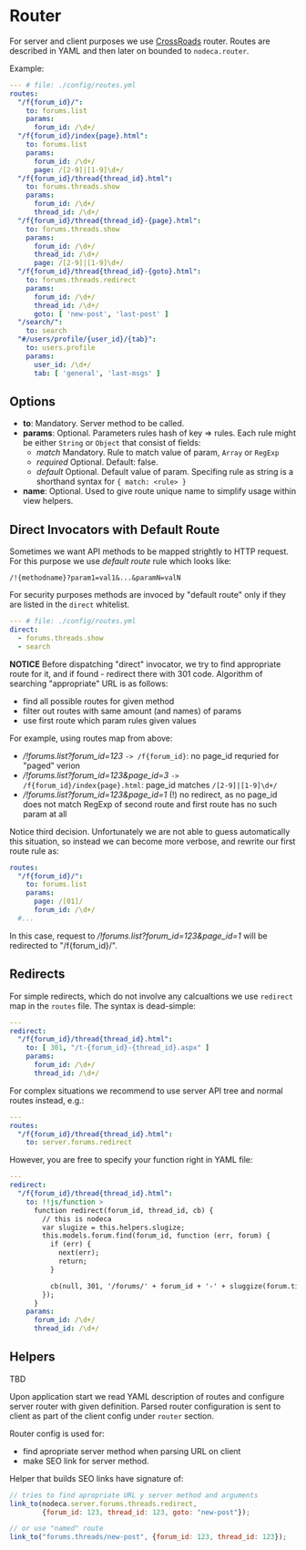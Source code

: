 # Router

For server and client purposes we use [CrossRoads][router] router.
Routes are described in YAML and then later on bounded to `nodeca.router`.

Example:

``` yaml
--- # file: ./config/routes.yml
routes:
  "/f{forum_id}/":
    to: forums.list
    params:
      forum_id: /\d+/
  "/f{forum_id}/index{page}.html":
    to: forums.list
    params:
      forum_id: /\d+/
      page: /[2-9]|[1-9]\d+/
  "/f{forum_id}/thread{thread_id}.html":
    to: forums.threads.show
    params:
      forum_id: /\d+/
      thread_id: /\d+/
  "/f{forum_id}/thread{thread_id}-{page}.html":
    to: forums.threads.show
    params:
      forum_id: /\d+/
      thread_id: /\d+/
      page: /[2-9]|[1-9]\d+/
  "/f{forum_id}/thread{thread_id}-{goto}.html":
    to: forums.threads.redirect
    params:
      forum_id: /\d+/
      thread_id: /\d+/
      goto: [ 'new-post', 'last-post' ]
  "/search/":
    to: search
  "#/users/profile/{user_id}/{tab}":
    to: users.profile
    params:
      user_id: /\d+/
      tab: [ 'general', 'last-msgs' ]
```


## Options

-   **to**: Mandatory. Server method to be called.
-   **params**: Optional. Parameters rules hash of key => rules.
    Each rule might be either `String` or `Object` that consist of fields:
    -   *match* Mandatory. Rule to match value of param, `Array` or `RegExp`
    -   *required* Optional. Default: false.
    -   *default* Optional. Default value of param.
    Specifing rule as string is a shorthand syntax for `{ match: <rule> }`
-   **name**: Optional. Used to give route unique name to simplify usage within
    view helpers.


## Direct Invocators with Default Route

Sometimes we want API methods to be mapped strightly to HTTP request. For this
purpose we use *default route* rule which looks like:

`/!{methodname}?param1=val1&...&paramN=valN`

For security purposes methods are invoced by "default route" only if they are
listed in the `direct` whitelist.

``` yaml
--- # file: ./config/routes.yml
direct:
  - forums.threads.show
  - search
```

**NOTICE** Before dispatching "direct" invocator, we try to find appropriate
route for it, and if found - redirect there with 301 code. Algorithm of
searching "appropriate" URL is as follows:

-   find all possible routes for given method
-   filter out routes with same amount (and names) of params
-   use first route which param rules given values

For example, using routes map from above:

-   */!forums.list?forum_id=123*
    `-> /f{forum_id}`: no page_id requried for "paged" verion
-   */!forums.list?forum_id=123&page_id=3*
    `-> /f{forum_id}/index{page}.html`: page_id matches `/[2-9]|[1-9]\d+/`
-   */!forums.list?forum_id=123&page_id=1*
    (!) no redirect, as no page_id does not match RegExp of second route and
    first route has no such param at all

Notice third decision. Unfortunately we are not able to guess automatically this
situation, so instead we can become more verbose, and rewrite our first route
rule as:

``` yaml
routes:
  "/f{forum_id}/":
    to: forums.list
    params:
      page: /[01]/
      forum_id: /\d+/
  #...
```

In this case, request to */!forums.list?forum_id=123&page_id=1* will be
redirected to "/f{forum_id}/".


## Redirects

For simple redirects, which do not involve any calcualtions we use `redirect`
map in the `routes` file. The syntax is dead-simple:

``` yaml
---
redirect:
  "/f{forum_id}/thread{thread_id}.html":
    to: [ 301, "/t-{forum_id}-{thread_id}.aspx" ]
    params:
      forum_id: /\d+/
      thread_id: /\d+/
```

For complex situations we recommend to use server API tree and normal routes
instead, e.g.:

``` yaml
---
routes:
  "/f{forum_id}/thread{thread_id}.html":
    to: server.forums.redirect
```

However, you are free to specify your function right in YAML file:

``` yaml
---
redirect:
  "/f{forum_id}/thread{thread_id}.html":
    to: !!js/function >
      function redirect(forum_id, thread_id, cb) {
        // this is nodeca
        var slugize = this.helpers.slugize;
        this.models.forum.find(forum_id, function (err, forum) {
          if (err) {
            next(err);
            return;
          }

          cb(null, 301, '/forums/' + forum_id + '-' + sluggize(forum.title));
        });
      }
    params:
      forum_id: /\d+/
      thread_id: /\d+/
```


## Helpers

TBD

Upon application start we read YAML description of routes and configure server
router with given definition. Parsed router configuration is sent to client as
part of the client config under `router` section.

Router config is used for:

- find apropriate server method when parsing URL on client
- make SEO link for server method.

Helper that builds SEO links have signature of:

``` javascript
// tries to find apropriate URL y server method and arguments
link_to(nodeca.server.forums.threads.redirect,
        {forum_id: 123, thread_id: 123, goto: "new-post"});

// or use "named" route
link_to("forums.threads/new-post", {forum_id: 123, thread_id: 123});
```

[router]: https://github.com/millermedeiros/crossroads.js

